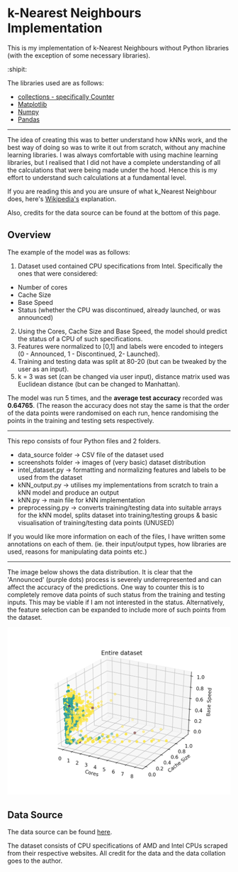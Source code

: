 # k-Nearest Neighbours Implementation

This is my implementation of k-Nearest Neighbours without Python libraries (with the exception of some necessary libraries). 

:shipit:

The libraries used are as follows:
- [collections - specifically Counter](https://docs.python.org/3/library/collections.html#collections.Counter)
- [Matplotlib](https://matplotlib.org/)
- [Numpy](https://numpy.org/)
- [Pandas](https://pandas.pydata.org/)


---

The idea of creating this was to better understand how kNNs work, and the best way of doing so was to write it out from scratch, without any machine learning libraries. I was always comfortable with using machine learning libraries, but I realised that I did not have a complete understanding of all the calculations that were being made under the hood. Hence this is my effort to understand such calculations at a fundamental level.

If you are reading this and you are unsure of what k_Nearest Neighbour does, here's <a href="https://en.wikipedia.org/wiki/K-nearest_neighbors_algorithm">Wikipedia's</a> explanation.

Also, credits for the data source can be found at the bottom of this page.

## Overview

The example of the model was as follows:

1. Dataset used contained CPU specifications from Intel. Specifically the ones that were considered:

  - Number of cores
  - Cache Size
  - Base Speed
  - Status (whether the CPU was discontinued, already launched, or was announced)

2. Using the Cores, Cache Size and Base Speed, the model should predict the status of a CPU of such specifications.
3. Features were normalized to [0,1] and labels were encoded to integers (0 - Announced, 1 - Discontinued, 2- Launched).
4. Training and testing data was split at 80-20 (but can be tweaked by the user as an input).
5. k = 3 was set (can be changed via user input), distance matrix used was Euclidean distance (but can be changed to            Manhattan).

The model was run 5 times, and the <b>average test accuracy</b> recorded was <b>0.64765</b>. (The reason the accuracy does not stay the same is that the order of the data points were randomised on each run, hence randomising the points in the training and testing sets respectively.

---

This repo consists of four Python files and 2 folders.

- data_source folder -> CSV file of the dataset used
- screenshots folder -> images of (very basic) dataset distribution 
- intel_dataset.py -> formatting and normalizing features and labels to be used from the dataset
- kNN_output.py -> utilises my implementations from scratch to train a kNN model and produce an output
- kNN.py -> main file for kNN implementation
- preprocessing.py -> converts training/testing data into suitable arrays for the kNN model, splits dataset into training/testing groups & basic visualisation of training/testing data points (UNUSED)

If you would like more information on each of the files, I have written some annotations on each of them. (ie. their input/output types, how libraries are used, reasons for manipulating data points etc.)

---
The image below shows the data distribution. It is clear that the 'Announced' (purple dots) process is severely underrepresented and can affect the accuracy of the predictions. One way to counter this is to completely remove data points of such status from the training and testing inputs. This may be viable if I am not interested in the status. Alternatively, the feature selection can be expanded to include more of such points from the dataset.

![image](./screenshots/three_features_comparison.png)

## Data Source

The data source can be found <a href="https://www.kaggle.com/ltcptgeneral/cpu-specifications/data">here</a>.

The dataset consists of CPU specifications of AMD and Intel CPUs scraped from their respective websites. All credit for the data and the data collation goes to the author.

